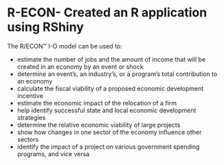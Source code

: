 # R-ECON- Created an R application using RShiny

The R/ECON™ I-O model can be used to:

- estimate the number of jobs and the amount of income that will be created in an economy by an event or shock
- determine an event’s, an industry’s, or a program’s total contribution to an economy
- calculate the fiscal viability of a proposed economic development incentive
- estimate the economic impact of the relocation of a firm
- help identify successful state and local economic development strategies
- determine the relative economic viability of large projects
- show how changes in one sector of the economy influence other sectors
- identify the impact of a project on various government spending programs, and vice versa
